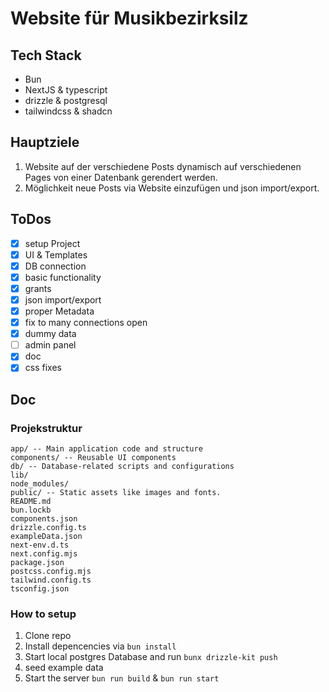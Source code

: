 # Website für Musikbezirksilz

## Tech Stack

- Bun
- NextJS & typescript
- drizzle & postgresql
- tailwindcss & shadcn

## Hauptziele

1. Website auf der verschiedene Posts dynamisch auf verschiedenen Pages von einer Datenbank gerendert werden.
2. Möglichkeit neue Posts via Website einzufügen und json import/export.

## ToDos

- [x] setup Project
- [x] UI & Templates
- [x] DB connection
- [x] basic functionality
- [x] grants
- [x] json import/export
- [x] proper Metadata 
- [x] fix to many connections open
- [x] dummy data
- [ ] admin panel
- [x] doc
- [x] css fixes

## Doc

### Projekstruktur
```
app/ -- Main application code and structure
components/ -- Reusable UI components
db/ -- Database-related scripts and configurations
lib/
node_modules/ 
public/ -- Static assets like images and fonts.
README.md
bun.lockb
components.json
drizzle.config.ts
exampleData.json
next-env.d.ts
next.config.mjs
package.json
postcss.config.mjs
tailwind.config.ts
tsconfig.json
```

### How to setup

1. Clone repo
2. Install depencencies via ``bun install``
3. Start local postgres Database and run ```bunx drizzle-kit push```
4. seed example data
5. Start the server ``bun run build`` & ``bun run start``
